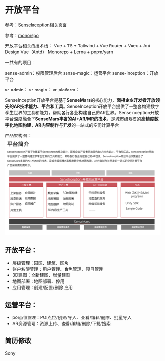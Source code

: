 # 开放平台
参考：[SenseInception相关页面](https://blog.csdn.net/2302_81579422/article/details/149420166)

参考：[monorepo](./monorepo与微前端.md)

开放平台相关的技术栈：
Vue + TS + Tailwind + Vue Router + Vuex + Ant Design Vue（Antd）
Monorepo + Lerna + pnpm/yarn 

一共有的项目：
<!-- 主线平台 -->
sense-admin：权限管理后台
sense-magic：运营平台
sense-inception：开放平台

<!-- 提供给Sony的环境：基本是之前“主线平台”的一个子集，也会有一些Sony定制的需求 -->
xr-admin：
xr-magic：
xr-platform：

SenseInception开放平台是基于**SenseMars**的核心能力，**面相企业开发者开放领先的AR技术能力、平台和工具**。SenseInception开放平台提供了一整套构建数字孪生世界的工具和能力，帮助各行各业构建自己的AR世界。SenseInception开放平台深度融合了**SenseMars丰富的AI+AR/MR的技术**，是城市级规模的**高精度数字化地图构建**，**AR内容制作与开发**的一站式的空间计算平台

产品架构图：
![开放平台架构图](../icon/开放平台.jpg)


## 开放平台：
* 层级管理：园区、建筑、区块
* 账户权限管理：用户管理、角色管理、项目管理
* 3D建图：全新建图、增量建图
* 地图部署：地图部署、停用
* 应用管理：创建/配置/删除 应用

## 运营平台：
* poi点位管理：POI点位/创建/导入、查看/编辑/删除、批量导入
* AR资源管理：资源上传、查看/编辑/删除/下载/搜索


## 简历修改


Sony
